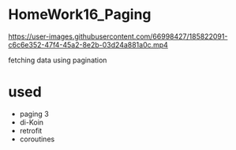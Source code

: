 # HomeWork16_Paging




https://user-images.githubusercontent.com/66998427/185822091-c6c6e352-47f4-45a2-8e2b-03d24a881a0c.mp4



fetching data using pagination
# used
- paging 3
- di-Koin
- retrofit
- coroutines

